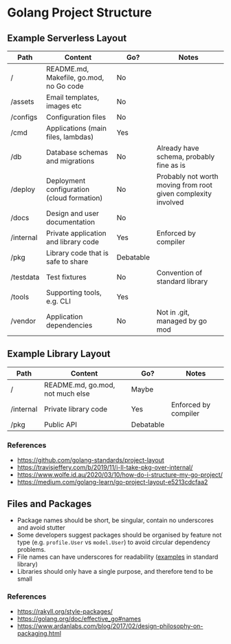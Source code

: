 # Golang Project Structure


## Example Serverless Layout

| Path      | Content                                    | Go?       | Notes                                                         |
|-----------|--------------------------------------------|-----------|---------------------------------------------------------------|
| /         | README.md, Makefile, go.mod, no Go code    | No        |                                                               |
| /assets   | Email templates, images etc                | No        |                                                               |
| /configs  | Configuration files                        | No        |                                                               |
| /cmd      | Applications (main files, lambdas)         | Yes       |                                                               |
| /db       | Database schemas and migrations            | No        | Already have schema, probably fine as is                      |
| /deploy   | Deployment configuration (cloud formation) | No        | Probably not worth moving from root given complexity involved |
| /docs     | Design and user documentation              | No        |                                                               |
| /internal | Private application and library code       | Yes       | Enforced by compiler                                          |
| /pkg      | Library code that is safe to share         | Debatable |                                                               |
| /testdata | Test fixtures                              | No        | Convention of standard library                                |
| /tools    | Supporting tools, e.g. CLI                 | Yes       |                                                               |
| /vendor   | Application dependencies                   | No        | Not in .git, managed by go mod                                |


## Example Library Layout

| Path      | Content                          | Go?       | Notes                |
|-----------|----------------------------------|-----------|----------------------|
| /         | README.md, go.mod, not much else | Maybe     |                      |
| /internal | Private library code             | Yes       | Enforced by compiler |
| /pkg      | Public API                       | Debatable |                      |


### References

- https://github.com/golang-standards/project-layout
- https://travisjeffery.com/b/2019/11/i-ll-take-pkg-over-internal/
- https://www.wolfe.id.au/2020/03/10/how-do-i-structure-my-go-project/
- https://medium.com/golang-learn/go-project-layout-e5213cdcfaa2


## Files and Packages

- Package names should be short, be singular, contain no underscores and avoid stutter
- Some developers suggest packages should be organised by feature not type (e.g. `profile.User` vs `model.User`) to avoid circular dependency problems.
- File names can have underscores for readability ([examples](https://golang.org/src/html/template/) in standard library)
- Libraries should only have a single purpose, and therefore tend to be small


### References

- https://rakyll.org/style-packages/
- https://golang.org/doc/effective_go#names
- https://www.ardanlabs.com/blog/2017/02/design-philosophy-on-packaging.html
